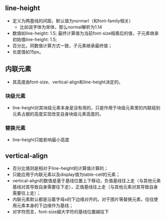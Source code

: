 ## line-height

- 定义为两基线的间距，默认值为normarl（和font-family相关）
  - 比如说字体为宋体，那么normal解析为1.14
- 数值如line-height: 1.5; 最终计算值为当前font-size相乘后的值，子元素继承初始值line-height: 1.5;
- 百分比，同数值计算方式一致，子元素继承最终值；
- 长度值如15px。

## 内联元素

- 其高度由font-size、vertical-align和line-height决定的。

### 块级元素

- line-height对其块级元素本身是没有用的，只是作用于块级元素里的内联级别元素占据的高度实现改变自身块级元素高度的。


### 替换元素

- line-height只能影响最小高度

## vertical-align

- 百分比值则是相对于line-height的计算值计算的；
- 只能应用于内联元素以及display值为table-cell的元素；
- vertical-align的数值是基于基线位置上下移动，负值基线往上走（与其他元素基线对其导致自身需要往下走），正值基线往上走（与其他元素对其导致自身需要往上走）；
- 内联元素默认都是沿着字母x的下边缘对齐的。对于图片等替换元素，往往使用元素本身的下边缘作为基线；
- 对字符而言，font-size越大字符的基线位置越往下
